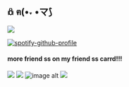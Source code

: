 ## 𖢥 ฅ(•˕ •マ⟆
![](https://komarev.com/ghpvc/?robinnphobic=your-github-robinnphobic&label=PROFILE+VIEWS)

[![spotify-github-profile](https://spotify-github-profile.kittinanx.com/api/view?uid=31e5scacaiimeq4hatydbdsap7bi&cover_image=true&theme=novatorem&show_offline=false&background_color=121212&interchange=false&bar_color=ffffff&bar_color_cover=false)](https://spotify-github-profile.kittinanx.com/api/view?uid=31e5scacaiimeq4hatydbdsap7bi&redirect=true)

#### more friend ss on my friend ss carrd!!!
![](https://files.catbox.moe/fu6ckl.avif)
![](https://files.catbox.moe/orn6tn.webp)
![image alt](https://files.catbox.moe/mmfhx6.png)
![](https://files.catbox.moe/o6lxm8.png)
